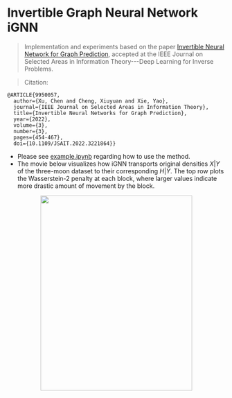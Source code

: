 # Invertible Graph Neural Network iGNN
> Implementation and experiments based on the paper [Invertible Neural Network for Graph Prediction](https://arxiv.org/abs/2206.01163), accepted at the IEEE Journal on Selected Areas in Information Theory---Deep Learning for Inverse Problems.

> Citation:
```
@ARTICLE{9950057,
  author={Xu, Chen and Cheng, Xiuyuan and Xie, Yao},
  journal={IEEE Journal on Selected Areas in Information Theory}, 
  title={Invertible Neural Networks for Graph Prediction}, 
  year={2022},
  volume={3},
  number={3},
  pages={454-467},
  doi={10.1109/JSAIT.2022.3221864}}
```

- Please see [example.ipynb](https://github.com/hamrel-cxu/Invertible-Graph-Neural-Network-iGNN/blob/main/example.ipynb) regarding how to use the method.
- The movie below visualizes how iGNN transports original densities $X|Y$ of the three-moon dataset to their corresponding $H|Y$. The top row plots the Wasserstein-2 penalty at each block, where larger values indicate more drastic amount of movement by the block.

<p align="center">
  <img src="https://github.com/hamrel-cxu/Invertible-Graph-Neural-Network-iGNN/blob/main/Three_moon.gif" width="350" height="450" />
</p>
